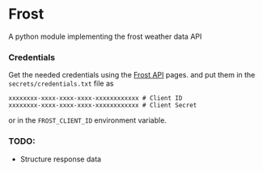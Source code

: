 # Frost
A python module implementing the frost weather data API

### Credentials
Get the needed credentials using the [Frost API](https://frost.met.no/auth/requestCredentials.html) pages.
and put them in the `secrets/credentials.txt` file as
```
xxxxxxxx-xxxx-xxxx-xxxx-xxxxxxxxxxxx # Client ID
xxxxxxxx-xxxx-xxxx-xxxx-xxxxxxxxxxxx # Client Secret
```
or in the `FROST_CLIENT_ID` environment variable.

### TODO:
- Structure response data
